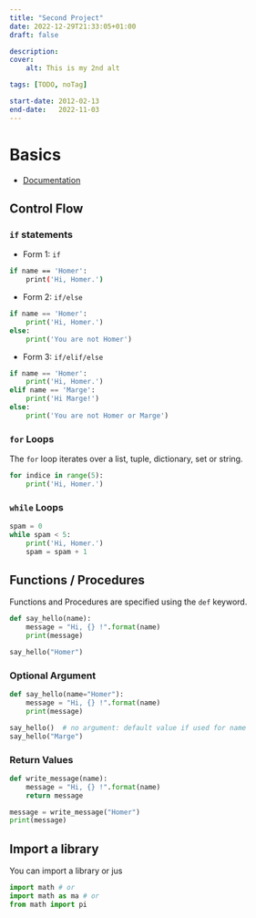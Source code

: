 ```yaml
---
title: "Second Project"
date: 2022-12-29T21:33:05+01:00
draft: false

description: 
cover:
    alt: This is my 2nd alt

tags: [TODO, noTag]

start-date: 2012-02-13
end-date:   2022-11-03
---
```


# Basics

* [Documentation](https://docs.python.org/3/)

## Control Flow

### `if` statements

* Form 1: `if`

```bash
if name == 'Homer':
    print('Hi, Homer.')
```

* Form 2: `if/else`

```python
if name == 'Homer':
    print('Hi, Homer.')
else:
    print('You are not Homer')
```

* Form 3: `if/elif/else`

```python
if name == 'Homer':
    print('Hi, Homer.')
elif name == 'Marge':
    print('Hi Marge!')
else:
    print('You are not Homer or Marge')
```

### `for` Loops

The `for` loop iterates over a list, tuple, dictionary, set or string.

```python
for indice in range(5):
    print('Hi, Homer.')
```

### `while` Loops

```python
spam = 0
while spam < 5:
    print('Hi, Homer.')
    spam = spam + 1
```

## Functions / Procedures

Functions and Procedures are specified using the `def` keyword. 

```python
def say_hello(name):
    message = "Hi, {} !".format(name)
    print(message)

say_hello("Homer")
```

### Optional Argument

```python
def say_hello(name="Homer"):
    message = "Hi, {} !".format(name)
    print(message)

say_hello()  # no argument: default value if used for name
say_hello("Marge")
```

### Return Values

```python
def write_message(name):
    message = "Hi, {} !".format(name)
    return message

message = write_message("Homer")
print(message)
```

## Import a library 

You can import a library or jus
``` python 
import math # or
import math as ma # or
from math import pi
```